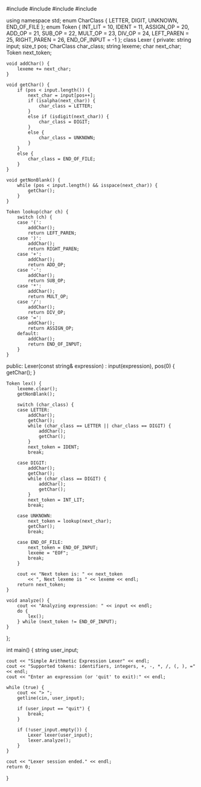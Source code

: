 #include <iostream>
#include <string>
#include <cctype>
#include <sstream>

using namespace std;
enum CharClass {
    LETTER,
    DIGIT,
    UNKNOWN,
    END_OF_FILE
};
enum Token {
    INT_LIT = 10,
    IDENT = 11,
    ASSIGN_OP = 20,
    ADD_OP = 21,
    SUB_OP = 22,
    MULT_OP = 23,
    DIV_OP = 24,
    LEFT_PAREN = 25,
    RIGHT_PAREN = 26,
    END_OF_INPUT = -1
};
class Lexer {
private:
    string input;
    size_t pos;
    CharClass char_class;
    string lexeme;
    char next_char;
    Token next_token;

    void addChar() {
        lexeme += next_char;
    }

    void getChar() {
        if (pos < input.length()) {
            next_char = input[pos++];
            if (isalpha(next_char)) {
                char_class = LETTER;
            }
            else if (isdigit(next_char)) {
                char_class = DIGIT;
            }
            else {
                char_class = UNKNOWN;
            }
        }
        else {
            char_class = END_OF_FILE;
        }
    }

    void getNonBlank() {
        while (pos < input.length() && isspace(next_char)) {
            getChar();
        }
    }

    Token lookup(char ch) {
        switch (ch) {
        case '(':
            addChar();
            return LEFT_PAREN;
        case ')':
            addChar();
            return RIGHT_PAREN;
        case '+':
            addChar();
            return ADD_OP;
        case '-':
            addChar();
            return SUB_OP;
        case '*':
            addChar();
            return MULT_OP;
        case '/':
            addChar();
            return DIV_OP;
        case '=':
            addChar();
            return ASSIGN_OP;
        default:
            addChar();
            return END_OF_INPUT;
        }
    }

public:
    Lexer(const string& expression) : input(expression), pos(0) {
        getChar();
    }

    Token lex() {
        lexeme.clear();
        getNonBlank();

        switch (char_class) {
        case LETTER:
            addChar();
            getChar();
            while (char_class == LETTER || char_class == DIGIT) {
                addChar();
                getChar();
            }
            next_token = IDENT;
            break;

        case DIGIT:
            addChar();
            getChar();
            while (char_class == DIGIT) {
                addChar();
                getChar();
            }
            next_token = INT_LIT;
            break;

        case UNKNOWN:
            next_token = lookup(next_char);
            getChar();
            break;

        case END_OF_FILE:
            next_token = END_OF_INPUT;
            lexeme = "EOF";
            break;
        }

        cout << "Next token is: " << next_token
            << ", Next lexeme is " << lexeme << endl;
        return next_token;
    }

    void analyze() {
        cout << "Analyzing expression: " << input << endl;
        do {
            lex();
        } while (next_token != END_OF_INPUT);
    }
};

int main() {
    string user_input;

    cout << "Simple Arithmetic Expression Lexer" << endl;
    cout << "Supported tokens: identifiers, integers, +, -, *, /, (, ), =" << endl;
    cout << "Enter an expression (or 'quit' to exit):" << endl;

    while (true) {
        cout << "> ";
        getline(cin, user_input);

        if (user_input == "quit") {
            break;
        }

        if (!user_input.empty()) {
            Lexer lexer(user_input);
            lexer.analyze();
        }
    }

    cout << "Lexer session ended." << endl;
    return 0;
}
